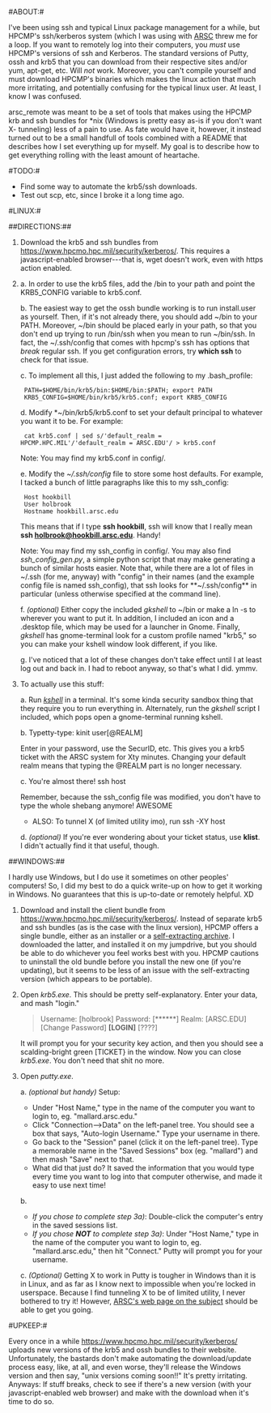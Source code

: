 #ABOUT:#

I've been using ssh and typical Linux package management for a while, but
HPCMP's ssh/kerberos system (which I was using with [ARSC](http://www.arsc.edu)
threw me for a loop.  If you want to remotely log into their computers, you
*must* use HPCMP's versions of ssh and Kerberos. The standard versions of
Putty, ossh and krb5 that you can download from their respective sites and/or
yum, apt-get, etc. Will *not* work. Moreover, you can't compile yourself and
must download HPCMP's binaries which makes the linux action that much more
irritating, and potentially confusing for the typical linux user. At least, I
know I was confused.

arsc_remote was meant to be a set of tools that makes using the HPCMP krb and 
ssh bundles for *nix (Windows is pretty easy as-is if you don't want X-
tunneling) less of a pain to use.  As fate would have it, however, it instead 
turned out to be a small handfull of tools combined with a README that 
describes how I set everything up for myself. My goal is to describe how to get
everything rolling with the least amount of heartache.

#TODO:#

* Find some way to automate the krb5/ssh downloads.
* Test out scp, etc, since I broke it a long time ago.

#LINUX:#

##DIRECTIONS:##

1. Download the krb5 and ssh bundles from 
<https://www.hpcmo.hpc.mil/security/kerberos/>. This requires a 
javascript-enabled browser---that is, wget doesn't work, even with https action
enabled.

2. 
    a. In order to use the krb5 files, add the /bin to your path and point the
    KRB5_CONFIG variable to krb5.conf.  

    b. The easiest way to get the ossh bundle working is to run install.user as
    yourself. Then, if it's not already there, you should add ~/bin to your 
    PATH. Moreover, ~/bin should be placed early in your path, so that you 
    don't end up trying to run /bin/ssh when you mean to run ~/bin/ssh.
    In fact, the ~/.ssh/config that comes with hpcmp's ssh has options that 
    *break* regular ssh. If you get configuration errors, try **which ssh** to
    check for that issue.

    c. To implement all this, I just added the following to my .bash_profile:

        PATH=$HOME/bin/krb5/bin:$HOME/bin:$PATH; export PATH
        KRB5_CONFIG=$HOME/bin/krb5/krb5.conf; export KRB5_CONFIG

    d. Modify *~/bin/krb5/krb5.conf to set your default principal to whatever 
    you want it to be. For example:

        cat krb5.conf | sed s/'default_realm = HPCMP.HPC.MIL'/'default_realm = ARSC.EDU'/ > krb5.conf

    Note: You may find my krb5.conf in config/.

    e. Modify the *~/.ssh/config* file to store some host defaults.
    For example, I tacked a bunch of little paragraphs like this to my 
    ssh_config:

        Host hookbill
        User holbrook
        Hostname hookbill.arsc.edu

    This means that if I type **ssh hookbill**, ssh will know that I really 
    mean **ssh holbrook@hookbill.arsc.edu**. Handy!

    Note: You may find my ssh_config in config/. You may also find 
    *ssh_config_gen.py*, a simple python script that may make generating a 
    bunch of similar hosts easier. Note that, while there are a lot of files in
    ~/.ssh (for me, anyway) with "config" in their names (and the example
    config file is named ssh_config), that ssh looks for **~/.ssh/config** in
    particular (unless otherwise specified at the command line).

    f. *(optional)* Either copy the included *gkshell* to ~/bin or make 
    a ln -s to wherever you want to put it. In addition, I included an icon and
    a .desktop file, which may be used for a launcher in Gnome. Finally, 
    *gkshell* has gnome-terminal look for a custom profile named "krb5," so you
    can make your kshell window look different, if you like.

    g. I've noticed that a lot of these changes don't take effect until I at
    least log out and back in. I had to reboot anyway, so that's what I did.
    ymmv.

3. To actually use this stuff:

    a. Run [*kshell*](http://www.afrl.hpc.mil/customer/userdocs/kerberos/man/kshell.html) in a terminal. It's some kinda security sandbox thing that
    they require you to run everything in. Alternately, run the *gkshell*
    script I included, which pops open a gnome-terminal running kshell.

    b. Typetty-type:
        kinit user[@REALM]

    Enter in your password, use the SecurID, etc. This gives you a krb5 
    ticket with the ARSC system for Xty minutes. Changing your default realm 
    means that typing the @REALM part is no longer necessary.

    c. You're almost there!
        ssh host

    Remember, because the ssh_config file was modified, you don't have to type
    the whole shebang anymore! AWESOME
      * ALSO: To tunnel X (of limited utility imo), run
            ssh -XY host

    d. *(optional)* If you're ever wondering about your ticket status, use 
    **klist**. I didn't actually find it that useful, though.

##WINDOWS:##

I hardly use Windows, but I do use it sometimes on other peoples' computers!
So, I did my best to do a quick write-up on how to get it working in Windows.
No guarantees that this is up-to-date or remotely helpful. XD

1. Download and install the client bundle from 
<https://www.hpcmo.hpc.mil/security/kerberos/>. Instead of separate krb5 and
ssh bundles (as is the case with the linux version), HPCMP offers a single
bundle, either as an installer or a
[self-extracting archive](http://www.wikihow.com/Use-7Zip-to-Create-Self-Extracting-excutables).
I downloaded the latter, and installed it on my jumpdrive, but you should be
able to do whichever you feel works best with you. HPCMP cautions to uninstall
the old bundle before you install the new one (if you're updating), but it
seems to be less of an issue with the self-extracting version (which appears to
be portable).

2. Open *krb5.exe*. This should be pretty self-explanatory. Enter your data, and
mash "login."

    > Username: [holbrook] Password: [******] Realm: [ARSC.EDU]  
    > [Change Password]  **[LOGIN]** [????]

    It will prompt you for your security key action, and then you should see a
    scalding-bright green [TICKET} in the window. Now you can close *krb5.exe*. You
    don't need that shit no more.

3. Open *putty.exe*.

    a. *(optional but handy)* Setup:
      * Under "Host Name," type in the name of the computer you want to 
          login to, eg. "mallard.arsc.edu."
      * Click "Connection-->Data" on the left-panel tree. You should see a
          box that says, "Auto-login Username." Type your username in there.
      * Go back to the "Session" panel (click it on the left-panel tree).
          Type a memorable name in the "Saved Sessions" box (eg. "mallard") and
          then mash "Save" next to that.
      * What did that just do? It saved the information that you would type
          every time you want to log into that computer otherwise, and made it
          easy to use next time!

    b. 
      * *If you chose to complete step 3a)*: Double-click the computer's
          entry in the saved sessions list.
      * *If you chose **NOT** to complete step 3a)*: Under "Host Name," type
          in the name of the computer you want to login to, 
          eg. "mallard.arsc.edu," then hit "Connect." Putty will prompt you
          for your username.

    c. *(Optional)* Getting X to work in Putty is tougher in Windows than it is
    in Linux, and as far as I know next to impossible when you're locked in
    userspace. Because I find tunneling X to be of limited utility, I never
    bothered to try it! However, 
    [ARSC's web page on the subject](http://www.arsc.edu/support/howtos/UsingXming.html)
    should be able to get you going.

#UPKEEP:#

Every once in a while <https://www.hpcmo.hpc.mil/security/kerberos/> uploads
new versions of the krb5 and ossh bundles to their website. Unfortunately,
the bastards don't make automating the download/update process easy, like, at
all, and even worse, they'll release the Windows version and then say, 
"unix versions coming soon!!"  It's pretty irritating. Anyways: If stuff breaks,
check to see if there's a new version (with your javascript-enabled web browser)
and make with the download when it's time to do so.

